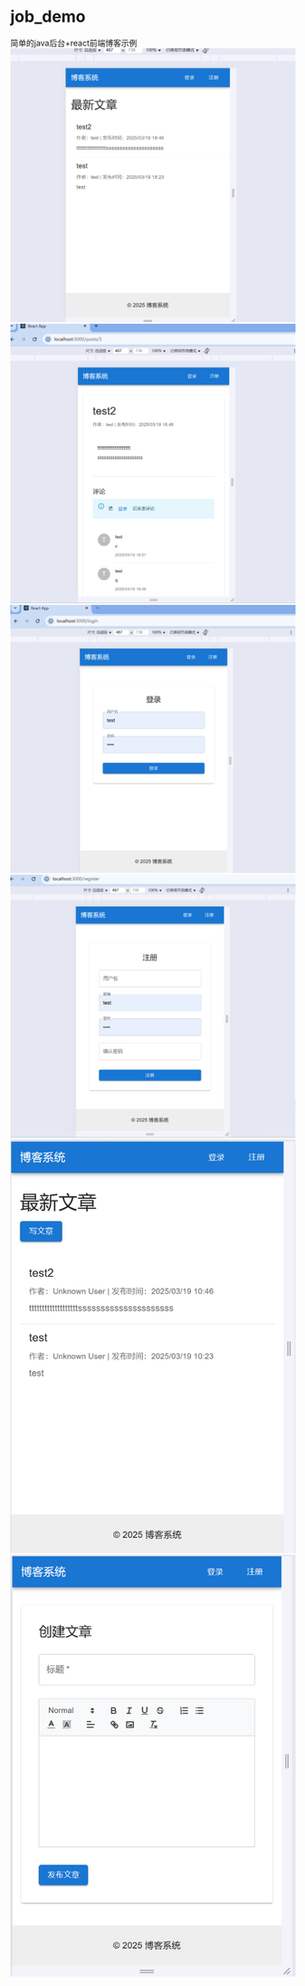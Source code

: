 # job_demo
简单的java后台+react前端博客示例
<img src="https://github.com/zhaosongvip/job_demo/blob/main/demo/src/main/resources/img/a.png"/>
<img src="https://github.com/zhaosongvip/job_demo/blob/main/demo/src/main/resources/img/b.png"/>
<img src="https://github.com/zhaosongvip/job_demo/blob/main/demo/src/main/resources/img/c.png"/>
<img src="https://github.com/zhaosongvip/job_demo/blob/main/demo/src/main/resources/img/d.png"/>
<img src="https://github.com/zhaosongvip/job_demo/blob/main/demo/src/main/resources/img/e.png"/>
<img src="https://github.com/zhaosongvip/job_demo/blob/main/demo/src/main/resources/img/f.png"/>

